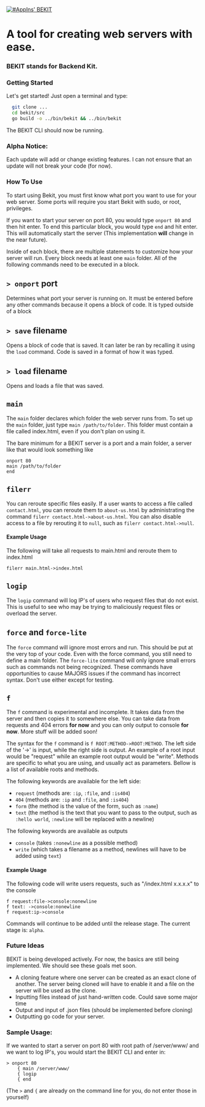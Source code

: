 [![#AppIns' BEKIT](https://imgur.com/zfCL7nD.png)](https://github.com/appins)

# A tool for creating web servers with ease.
### BEKIT stands for Backend Kit.

### Getting Started
Let's get started! Just open a terminal and type:
```sh
  git clone ...
  cd bekit/src
  go build -o ../bin/bekit && ../bin/bekit
```

 The BEKIT CLI should now be running.

### Alpha Notice:
Each update will add or change existing features. I can not
ensure that an update will not break your code (for now).

### How To Use
To start using Bekit, you must first know what port you want
to use for your web server. Some ports will require you start
Bekit with sudo, or root, privileges.

If you want to start your server on port 80, you would type
`onport 80` and then hit enter. To end this particular block,
you would type `end` and hit enter. This will automatically start
the server (This implementation **will** change in the near future).

Inside of each block, there are multiple statements to customize how
your server will run. Every block needs at least one `main` folder.
All of the following commands need to be executed in a block.

## `> onport` port
Determines what port your server is running on. It must be entered before any
other commands because it opens a block of code. It is typed outside of a block

## `> save` filename
Opens a block of code that is saved. It can later be ran by recalling it using
the `load` command. Code is saved in a format of how it was typed.

## `> load` filename
Opens and loads a file that was saved.

## `main`
The `main` folder declares which folder the web server runs from.
To set up the `main` folder, just type `main /path/to/folder`. This
folder must contain a file called index.html, even if you don't plan
on using it.

The bare minimum for a BEKIT server is a port and a main folder,
a server like that would look something like
```
onport 80
main /path/to/folder
end
```

## `filerr`
You can reroute specific files easily. If a user wants to access a file called
`contact.html`, you can reroute them to `about-us.html` by administrating the
command `filerr contact.html->about-us.html`. You can also disable access
to a file by rerouting it to `null`, such as
`filerr contact.html->null`.


#### Example Usage
The following will take all requests to main.html and reroute them to index.html
```
filerr main.html->index.html
```

## `logip`
The `logip` command will log IP's of users who request files that
do not exist. This is useful to see who may be trying to maliciously
request files or overload the server.

## `force` and `force-lite`
The `force` command will ignore most errors and run. This should be put
at the very top of your code. Even with the force command, you still
need to define a main folder. The `force-lite` command will only ignore
small errors such as commands not being recognized. These commands
have opportunities to cause MAJORS issues if the command has incorrect
syntax. Don't use either except for testing.

## `f`
The `f` command is experimental and incomplete. It takes data from the
server and then copies it to somewhere else. You can take data from
requests and 404 errors **for now** and you can only output to console **for now**. More stuff will be added soon!

The syntax for the `f` command is `f ROOT:METHOD->ROOT:METHOD`.
The left side of the '->' is input, while the right side is
output. An example of a root input would be "request" while an example
root output would be "write". Methods are specific to what you are
using, and usually act as parameters. Bellow is a list of available roots and methods.

The following keywords are available for the left side:
  * `request` (methods are: `:ip`, `:file`, and `:is404`)
  * `404` (methods are: `:ip` and `:file`, and `:is404`)
  * `form` (the method is the value of the form, such as `:name`)
  * `text` (the method is the text that you want to pass to the output, such as `:hello world`, `:newline` will be replaced with a newline)

The following keywords are available as outputs
  * `console` (takes `:nonewline` as a possible method)
  * `write` (which takes a filename as a method, newlines will have to be added using `text`)

#### Example Usage
The following code will write users requests, such as "/index.html x.x.x.x" to the console
```
f request:file->console:nonewline
f text: ->console:nonewline
f request:ip->console
```


Commands will continue to be added until the release stage. The current
stage is: `alpha`.

### Future Ideas
BEKIT is being developed actively. For now, the basics are still being
implemented. We should see these goals met soon.

  * A cloning feature where one server can be created as an exact clone
of another. The server being cloned will have to enable it and a file on
the server will be used as the clone.
  * Inputting files instead of just hand-written code. Could save some
major time
  * Output and input of .json files (should be implemented before cloning)
  * Outputting go code for your server.


### Sample Usage:
If we wanted to start a server on port 80 with root path of /server/www/
and we want to log IP's, you would start the BEKIT CLI and enter in:
```
> onport 80
    { main /server/www/
    { logip
    { end
```
(The `>` and `{` are already on the command line for you, do not enter those
  in yourself)
